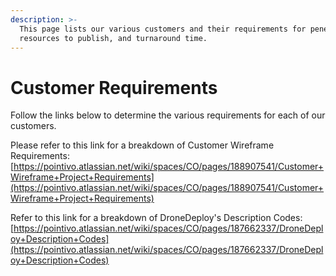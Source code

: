 ```yaml
---
description: >-
  This page lists our various customers and their requirements for penetrations,
  resources to publish, and turnaround time.
---
```


# Customer Requirements

Follow the links below to determine the various requirements for each of our customers.

Please refer to this link for a breakdown of Customer Wireframe Requirements:  
[https://pointivo.atlassian.net/wiki/spaces/CO/pages/188907541/Customer+Wireframe+Project+Requirements](https://pointivo.atlassian.net/wiki/spaces/CO/pages/188907541/Customer+Wireframe+Project+Requirements)

Refer to this link for a breakdown of DroneDeploy's Description Codes: [https://pointivo.atlassian.net/wiki/spaces/CO/pages/187662337/DroneDeploy+Description+Codes](https://pointivo.atlassian.net/wiki/spaces/CO/pages/187662337/DroneDeploy+Description+Codes)




